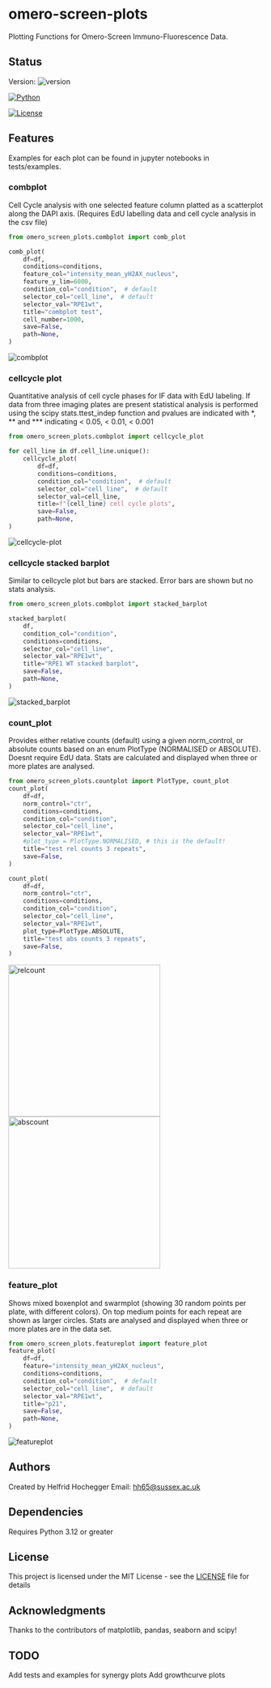 # omero-screen-plots

Plotting Functions for Omero-Screen Immuno-Fluorescence Data.
## Status


Version: ![version](https://img.shields.io/badge/version-0.1.2-blue)

[![Python](https://img.shields.io/badge/python-3.12-blue.svg)](https://www.python.org/downloads/)

[![License](https://img.shields.io/badge/license-MIT-green.svg)](LICENSE)

## Features
Examples for each plot can be found in jupyter notebooks in tests/examples.
### combplot
Cell Cycle analysis with one selected feature column
platted as a scatterplot along the DAPI axis. (Requires EdU labelling data and cell cycle analysis in the csv file)

```python
from omero_screen_plots.combplot import comb_plot

comb_plot(
    df=df,
    conditions=conditions,
    feature_col="intensity_mean_yH2AX_nucleus",
    feature_y_lim=6000,
    condition_col="condition",  # default
    selector_col="cell_line",  # default
    selector_val="RPE1wt",
    title="combplot test",
    cell_number=1000,
    save=False,
    path=None,
)
```
![combplot](./images/combplot.png)

### cellcycle plot
Quantitative analysis of cell cycle phases for IF data with EdU labeling.
If data from three imaging plates are present statistical analysis is performed
using the scipy stats.ttest_indep function and pvalues are indicated with *, ** and ***
indicating < 0.05, < 0.01, < 0.001

```python
from omero_screen_plots.combplot import cellcycle_plot

for cell_line in df.cell_line.unique():
    cellcycle_plot(
        df=df,
        conditions=conditions,
        condition_col="condition",  # default
        selector_col="cell_line",  # default
        selector_val=cell_line,
        title=f"{cell_line} cell cycle plots",
        save=False,
        path=None,
)
```
![cellcycle-plot](./images/cellcycle.png)

### cellcycle stacked barplot
Similar to cellcycle plot but bars are stacked.
Error bars are shown but no stats analysis.

```python
from omero_screen_plots.combplot import stacked_barplot

stacked_barplot(
    df,
    condition_col="condition",
    conditions=conditions,
    selector_col="cell_line",
    selector_val="RPE1wt",
    title="RPE1 WT stacked barplot",
    save=False,
    path=None,
)
```
![stacked_barplot](./images/stacked_barplot.png)

### count_plot

Provides either relative counts (default) using a given norm_control,
or absolute counts based on an enum PlotType (NORMALISED or ABSOLUTE).
Doesnt require EdU data. Stats are calculated and displayed when three
or more plates are analysed.

```python
from omero_screen_plots.countplot import PlotType, count_plot
count_plot(
    df=df,
    norm_control="ctr",
    conditions=conditions,
    condition_col="condition",
    selector_col="cell_line",
    selector_val="RPE1wt",
    #plot_type = PlotType.NORMALISED, # this is the default!
    title="test rel counts 3 repeats",
    save=False,
)

count_plot(
    df=df,
    norm_control="ctr",
    conditions=conditions,
    condition_col="condition",
    selector_col="cell_line",
    selector_val="RPE1wt",
    plot_type=PlotType.ABSOLUTE,
    title="test abs counts 3 repeats",
    save=False,
)
```
<img src="./images/relcount.png" alt="relcount" width="300">
<img src="./images/abscount.png" alt="abscount" width="300">

### feature_plot

Shows mixed boxenplot and swarmplot (showing 30 random points per plate, with different colors).
On top medium points for each repeat are shown as larger circles. Stats are analysed and displayed
when three or more plates are in the data set.


```python
from omero_screen_plots.featureplot import feature_plot
feature_plot(
    df=df,
    feature="intensity_mean_yH2AX_nucleus",
    conditions=conditions,
    condition_col="condition",  # default
    selector_col="cell_line",  # default
    selector_val="RPE1wt",
    title="p21",
    save=False,
    path=None,
)
```
![featureplot](./images/feature_plot.png)


## Authors


Created by Helfrid Hochegger
Email: hh65@sussex.ac.uk


## Dependencies

Requires Python 3.12 or greater

## License

This project is licensed under the MIT License - see the [LICENSE](LICENSE) file for details

## Acknowledgments

Thanks to the contributors of matplotlib, pandas, seaborn and scipy!

## TODO

Add tests and examples for synergy plots
Add growthcurve plots
